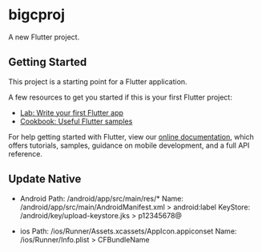 # bigcproj

A new Flutter project.

## Getting Started

This project is a starting point for a Flutter application.

A few resources to get you started if this is your first Flutter project:

- [Lab: Write your first Flutter app](https://flutter.dev/docs/get-started/codelab)
- [Cookbook: Useful Flutter samples](https://flutter.dev/docs/cookbook)

For help getting started with Flutter, view our
[online documentation](https://flutter.dev/docs), which offers tutorials,
samples, guidance on mobile development, and a full API reference.

## Update Native
- Android
Path: /android/app/src/main/res/*
Name: /android/app/src/main/AndroidManifest.xml > android:label
KeyStore: /android/key/upload-keystore.jks > p12345678@

- ios
Path: /ios/Runner/Assets.xcassets/AppIcon.appiconset
Name: /ios/Runner/Info.plist > CFBundleName